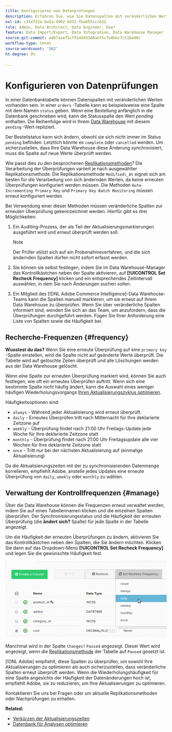 ```yaml
---
title: Konfigurieren von Datenprüfungen
description: Erfahren Sie, wie Sie Datenspalten mit veränderlichen Werten konfigurieren.
exl-id: c31ef32e-ba5a-4902-b632-fbab551cc632
role: Admin, Data Architect, Data Engineer, User
feature: Data Import/Export, Data Integration, Data Warehouse Manager
source-git-commit: adb7aaef1cf914d43348abf5c7e4bec7c51bed0c
workflow-type: tm+mt
source-wordcount: '562'
ht-degree: 0%

---
```


# Konfigurieren von Datenprüfungen

In einer Datenbanktabelle können Datenspalten mit veränderlichen Werten vorhanden sein. In einer `orders` -Tabelle kann es beispielsweise eine Spalte mit dem Namen `status` geben. Wenn eine Bestellung anfänglich in die Datenbank geschrieben wird, kann die Statusspalte den Wert _pending_ enthalten. Die Reihenfolge wird in Ihrem [Data Warehouse](../data-warehouse-mgr/tour-dwm.md) mit diesem `pending` -Wert repliziert.

Der Bestellstatus kann sich ändern, obwohl sie sich nicht immer im Status `pending` befinden. Letztlich könnte es `complete` oder `cancelled` werden. Um sicherzustellen, dass Ihre Data Warehouse diese Änderung synchronisiert, muss die Spalte auf neue Werte überprüft werden.

Wie passt dies zu den besprochenen [Replikationsmethoden](../data-warehouse-mgr/cfg-replication-methods.md)? Die Verarbeitung der Überprüfungen variiert je nach ausgewählter Replikationsmethode. Die Replikationsmethode `Modified\_At` eignet sich am besten für die Verarbeitung von sich ändernden Werten, da keine erneuten Überprüfungen konfiguriert werden müssen. Die Methoden `Auto-Incrementing Primary Key` und `Primary Key Batch Monitoring` müssen erneut konfiguriert werden.

Bei Verwendung einer dieser Methoden müssen veränderliche Spalten zur erneuten Überprüfung gekennzeichnet werden. Hierfür gibt es drei Möglichkeiten:

1. Ein Auditing-Prozess, der als Teil der Aktualisierungsmarkierungen ausgeführt wird und erneut überprüft werden soll.

   >[!NOTE]
   >
   >Der Prüfer stützt sich auf ein Probenahmeverfahren, und die sich ändernden Spalten dürfen nicht sofort erfasst werden.

1. Sie können sie selbst festlegen, indem Sie im Data Warehouse-Manager das Kontrollkästchen neben der Spalte aktivieren, auf **[!UICONTROL Set Recheck Frequency]** klicken und ein entsprechendes Zeitintervall auswählen, in dem Sie nach Änderungen suchen sollen.

1. Ein Mitglied des [!DNL Adobe Commerce Intelligence]-Data Warehouse-Teams kann die Spalten manuell markieren, um sie erneut auf Ihrem Data Warehouse zu überprüfen. Wenn Sie über veränderliche Spalten informiert sind, wenden Sie sich an das Team, um anzufordern, dass die Überprüfungen durchgeführt werden. Fügen Sie Ihrer Anforderung eine Liste von Spalten sowie die Häufigkeit bei.

## Recherche-Frequenzen {#frequency}

**Wusstest du das?**
Wenn Sie eine erneute Überprüfung auf eine `primary key` -Spalte einstellen, wird die Spalte nicht auf geänderte Werte überprüft. Die Tabelle wird auf gelöschte Zeilen überprüft und alle Löschungen werden aus der Data Warehouse gelöscht.

Wenn eine Spalte zur erneuten Überprüfung markiert wird, können Sie auch festlegen, wie oft ein erneutes Überprüfen auftritt. Wenn sich eine bestimmte Spalte nicht häufig ändert, kann die Auswahl eines weniger häufigen Wiederholungsvorgangs [Ihren Aktualisierungszyklus optimieren](../../best-practices/reduce-update-cycle-time.md).

Häufigkeitsoptionen sind:

* `always` - Während jeder Aktualisierung wird erneut überprüft.
* `daily` - Erneutes Überprüfen tritt nach Mitternacht für Ihre deklarierte Zeitzone auf
* `weekly` - Überprüfung findet nach 21:00 Uhr Freitags-Update jede Woche für Ihre deklarierte Zeitzone statt
* `monthly` - Überprüfung findet nach 21:00 Uhr Freitagsupdate alle vier Wochen für Ihre deklarierte Zeitzone statt
* `once` - Tritt nur bei der nächsten Aktualisierung auf (einmalige Aktualisierung)

Da die Aktualisierungszeiten mit der zu synchronisierenden Datenmenge korrelieren, empfiehlt Adobe, anstelle jedes Updates eine erneute Überprüfung von `daily`, `weekly` oder `monthly` zu wählen.

## Verwaltung der Kontrollfrequenzen {#manage}

Über die Data Warehouse können die Frequenzen erneut verwaltet werden, indem Sie auf einen Tabellennamen klicken und die einzelnen Spalten überprüfen. Der Synchronisierungsstatus und die Häufigkeit der erneuten Überprüfung (die **ändert sich?** Spalte) für jede Spalte in der Tabelle angezeigt.

Um die Häufigkeit der erneuten Überprüfungen zu ändern, aktivieren Sie das Kontrollkästchen neben den Spalten, die Sie ändern möchten. Klicken Sie dann auf das Dropdown-Menü **[!UICONTROL Set Recheck Frequency]** und legen Sie die gewünschte Häufigkeit fest.

![](../../assets/dwm-recheck.png)

Manchmal wird in der Spalte `Changes?` `Paused` angezeigt. Dieser Wert wird angezeigt, wenn die [Replikationsmethode](../../data-analyst/data-warehouse-mgr/cfg-data-rechecks.md) der Tabelle auf `Paused` gesetzt ist.

[!DNL Adobe] empfiehlt, diese Spalten zu überprüfen, um sowohl Ihre Aktualisierungen zu optimieren als auch sicherzustellen, dass veränderliche Spalten erneut überprüft werden. Wenn die Wiederholungshäufigkeit für eine Spalte angesichts der Häufigkeit der Datenänderungen hoch ist, empfiehlt Adobe, sie zu reduzieren, um Ihre Aktualisierungen zu optimieren.

Kontaktieren Sie uns bei Fragen oder um aktuelle Replikationsmethoden oder Nachprüfungen zu erhalten.

**Related:**

* [Verkürzen der Aktualisierungszeiten](../../best-practices/reduce-update-cycle-time.md)
* [Datenbank für Analysen optimieren](../../best-practices/opt-db-analysis.md)
